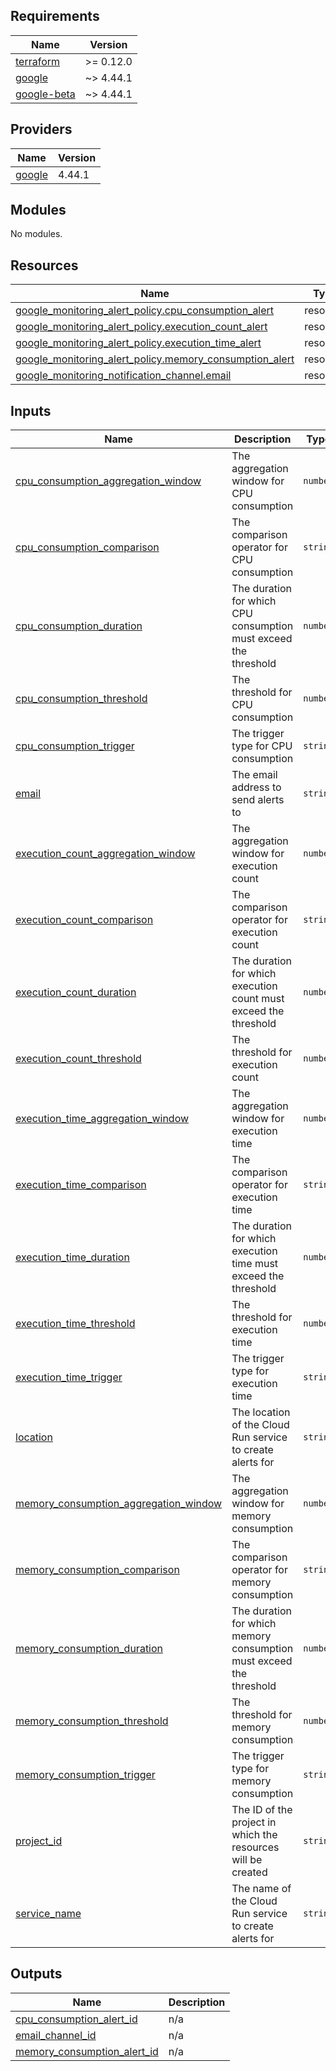 <!-- BEGIN_TF_DOCS -->
## Requirements

| Name | Version |
|------|---------|
| <a name="requirement_terraform"></a> [terraform](#requirement\_terraform) | >= 0.12.0 |
| <a name="requirement_google"></a> [google](#requirement\_google) | ~> 4.44.1 |
| <a name="requirement_google-beta"></a> [google-beta](#requirement\_google-beta) | ~> 4.44.1 |

## Providers

| Name | Version |
|------|---------|
| <a name="provider_google"></a> [google](#provider\_google) | 4.44.1 |

## Modules

No modules.

## Resources

| Name | Type |
|------|------|
| [google_monitoring_alert_policy.cpu_consumption_alert](https://registry.terraform.io/providers/hashicorp/google/latest/docs/resources/monitoring_alert_policy) | resource |
| [google_monitoring_alert_policy.execution_count_alert](https://registry.terraform.io/providers/hashicorp/google/latest/docs/resources/monitoring_alert_policy) | resource |
| [google_monitoring_alert_policy.execution_time_alert](https://registry.terraform.io/providers/hashicorp/google/latest/docs/resources/monitoring_alert_policy) | resource |
| [google_monitoring_alert_policy.memory_consumption_alert](https://registry.terraform.io/providers/hashicorp/google/latest/docs/resources/monitoring_alert_policy) | resource |
| [google_monitoring_notification_channel.email](https://registry.terraform.io/providers/hashicorp/google/latest/docs/resources/monitoring_notification_channel) | resource |

## Inputs

| Name | Description | Type | Default | Required |
|------|-------------|------|---------|:--------:|
| <a name="input_cpu_consumption_aggregation_window"></a> [cpu\_consumption\_aggregation\_window](#input\_cpu\_consumption\_aggregation\_window) | The aggregation window for CPU consumption | `number` | `60` | no |
| <a name="input_cpu_consumption_comparison"></a> [cpu\_consumption\_comparison](#input\_cpu\_consumption\_comparison) | The comparison operator for CPU consumption | `string` | `"COMPARISON_GT"` | no |
| <a name="input_cpu_consumption_duration"></a> [cpu\_consumption\_duration](#input\_cpu\_consumption\_duration) | The duration for which CPU consumption must exceed the threshold | `number` | `60` | no |
| <a name="input_cpu_consumption_threshold"></a> [cpu\_consumption\_threshold](#input\_cpu\_consumption\_threshold) | The threshold for CPU consumption | `number` | `0.85` | no |
| <a name="input_cpu_consumption_trigger"></a> [cpu\_consumption\_trigger](#input\_cpu\_consumption\_trigger) | The trigger type for CPU consumption | `string` | `"TRIGGER_PERCENTAGE"` | no |
| <a name="input_email"></a> [email](#input\_email) | The email address to send alerts to | `string` | n/a | yes |
| <a name="input_execution_count_aggregation_window"></a> [execution\_count\_aggregation\_window](#input\_execution\_count\_aggregation\_window) | The aggregation window for execution count | `number` | `60` | no |
| <a name="input_execution_count_comparison"></a> [execution\_count\_comparison](#input\_execution\_count\_comparison) | The comparison operator for execution count | `string` | `"COMPARISON_GT"` | no |
| <a name="input_execution_count_duration"></a> [execution\_count\_duration](#input\_execution\_count\_duration) | The duration for which execution count must exceed the threshold | `number` | `60` | no |
| <a name="input_execution_count_threshold"></a> [execution\_count\_threshold](#input\_execution\_count\_threshold) | The threshold for execution count | `number` | `100` | no |
| <a name="input_execution_time_aggregation_window"></a> [execution\_time\_aggregation\_window](#input\_execution\_time\_aggregation\_window) | The aggregation window for execution time | `number` | `60` | no |
| <a name="input_execution_time_comparison"></a> [execution\_time\_comparison](#input\_execution\_time\_comparison) | The comparison operator for execution time | `string` | `"COMPARISON_GT"` | no |
| <a name="input_execution_time_duration"></a> [execution\_time\_duration](#input\_execution\_time\_duration) | The duration for which execution time must exceed the threshold | `number` | `60` | no |
| <a name="input_execution_time_threshold"></a> [execution\_time\_threshold](#input\_execution\_time\_threshold) | The threshold for execution time | `number` | `1000` | no |
| <a name="input_execution_time_trigger"></a> [execution\_time\_trigger](#input\_execution\_time\_trigger) | The trigger type for execution time | `string` | `"TRIGGER_COUNT"` | no |
| <a name="input_location"></a> [location](#input\_location) | The location of the Cloud Run service to create alerts for | `string` | `"us-central1"` | no |
| <a name="input_memory_consumption_aggregation_window"></a> [memory\_consumption\_aggregation\_window](#input\_memory\_consumption\_aggregation\_window) | The aggregation window for memory consumption | `number` | `60` | no |
| <a name="input_memory_consumption_comparison"></a> [memory\_consumption\_comparison](#input\_memory\_consumption\_comparison) | The comparison operator for memory consumption | `string` | `"COMPARISON_GT"` | no |
| <a name="input_memory_consumption_duration"></a> [memory\_consumption\_duration](#input\_memory\_consumption\_duration) | The duration for which memory consumption must exceed the threshold | `number` | `300` | no |
| <a name="input_memory_consumption_threshold"></a> [memory\_consumption\_threshold](#input\_memory\_consumption\_threshold) | The threshold for memory consumption | `number` | `0.85` | no |
| <a name="input_memory_consumption_trigger"></a> [memory\_consumption\_trigger](#input\_memory\_consumption\_trigger) | The trigger type for memory consumption | `string` | `"TRIGGER_COUNT"` | no |
| <a name="input_project_id"></a> [project\_id](#input\_project\_id) | The ID of the project in which the resources will be created | `string` | n/a | yes |
| <a name="input_service_name"></a> [service\_name](#input\_service\_name) | The name of the Cloud Run service to create alerts for | `string` | n/a | yes |

## Outputs

| Name | Description |
|------|-------------|
| <a name="output_cpu_consumption_alert_id"></a> [cpu\_consumption\_alert\_id](#output\_cpu\_consumption\_alert\_id) | n/a |
| <a name="output_email_channel_id"></a> [email\_channel\_id](#output\_email\_channel\_id) | n/a |
| <a name="output_memory_consumption_alert_id"></a> [memory\_consumption\_alert\_id](#output\_memory\_consumption\_alert\_id) | n/a |
<!-- END_TF_DOCS -->